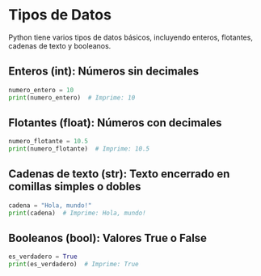 # Tipos de Datos

Python tiene varios tipos de datos básicos, incluyendo enteros, flotantes, cadenas de texto y booleanos.

## Enteros (int): Números sin decimales

``` py title="integer.py"
numero_entero = 10
print(numero_entero)  # Imprime: 10
```

## Flotantes (float): Números con decimales

```python
numero_flotante = 10.5
print(numero_flotante)  # Imprime: 10.5
```

## Cadenas de texto (str): Texto encerrado en comillas simples o dobles

```python
cadena = "Hola, mundo!"
print(cadena)  # Imprime: Hola, mundo!
```

## Booleanos (bool): Valores True o False

```python
es_verdadero = True
print(es_verdadero)  # Imprime: True
```
